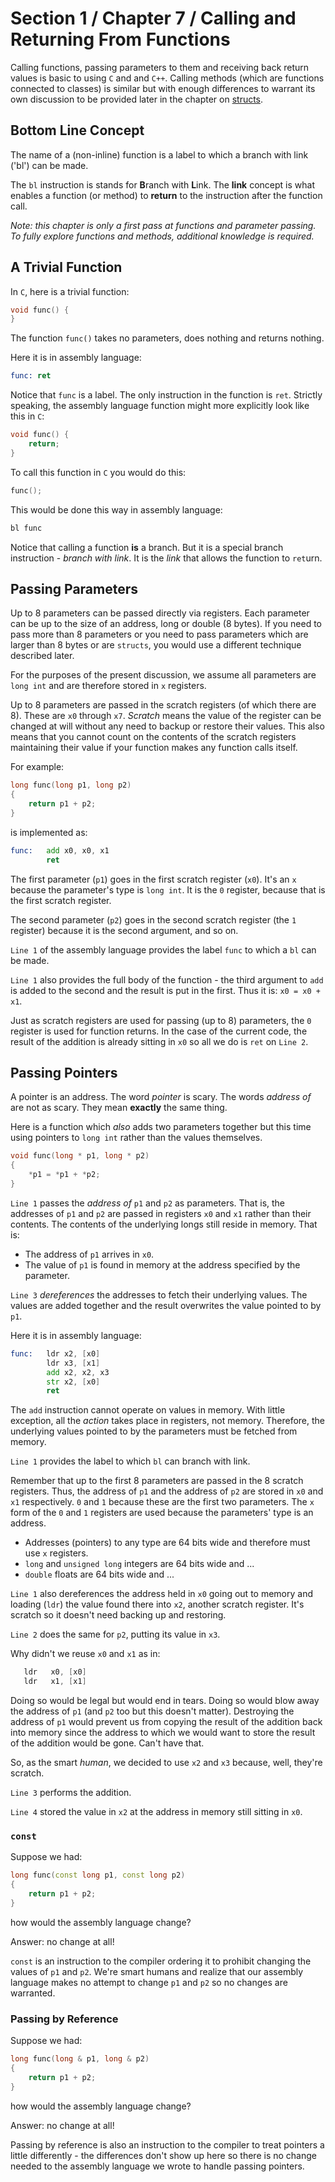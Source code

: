 # Section 1 / Chapter 7 / Calling and Returning From Functions

Calling functions, passing parameters to them and receiving back return values is basic to using `C` and and `C++`. Calling methods (which are functions connected to classes) is similar but with enough differences to warrant its own discussion to be provided later in the chapter on [structs](../struct/structs.md).

## Bottom Line Concept

The name of a (non-inline) function is a label to which a branch with link ('bl') can be made. 

The `bl` instruction is stands for **B**ranch with **L**ink. The **link** concept is what enables a function (or method) to **return** to the instruction after the function call.

*Note: this chapter is only a first pass at functions and parameter passing. To fully explore functions and methods, additional knowledge is required.*

## A Trivial Function

In `C`, here is a trivial function:

```c
void func() {
}
```

The function `func()` takes no parameters, does nothing and returns nothing.

Here it is in assembly language:

```asm
func: ret
```

Notice that `func` is a label. The only instruction in the function is `ret`. Strictly speaking, the assembly language function might more explicitly look like this in `C`:

```c
void func() {
	return;
}
```

To call this function in `C` you would do this:

```c
func();
```

This would be done this way in assembly language:

```asm
bl func
```

Notice that calling a function **is** a branch. But it is a special branch instruction - *branch with link*. It is the *link* that allows the function to `ret`urn.

## Passing Parameters

Up to 8 parameters can be passed directly via registers. Each parameter can be up to the size of an address, long or double (8 bytes). If you need to pass more than 8 parameters or you need to pass parameters which are larger than 8 bytes or are `structs`, you would use a different technique described later.

For the purposes of the present discussion, we assume all parameters are `long int` and are therefore stored in `x` registers.

Up to 8 parameters are passed in the scratch registers (of which there are 8). These are `x0` through `x7`. *Scratch* means the value of the register can be changed at will without any need to backup or restore their values. This also means that you cannot count on the contents of the scratch registers maintaining their value if your function makes any function calls itself.

For example:

```c
long func(long p1, long p2)                                             // 1 
{                                                                       // 2 
    return p1 + p2;                                                     // 3 
}                                                                       // 4 
```

is implemented as:

```asm
func:   add x0, x0, x1                                                  // 1 
        ret                                                             // 2 
```

The first parameter (`p1`) goes in the first scratch register (`x0`). It's an `x` because the parameter's type is `long int`. It is the `0` register, because that is the first scratch register.

The second parameter (`p2`) goes in the second scratch register (the `1` register) because it is the second argument, and so on.

`Line 1` of the assembly language provides the label `func` to which a `bl` can be made.

`Line 1` also provides the full body of the function - the third argument to `add` is added to the second and the result is put in the first. Thus it is: `x0 = x0 + x1`.

Just as scratch registers are used for passing (up to 8) parameters, the `0` register is used for function returns.
In the case of the current code, the result of the addition is already sitting in `x0` so all we do is `ret` on `Line 2`.

## Passing Pointers

A pointer is an address. The word *pointer* is scary. The words *address of* are not as scary. They mean **exactly** the same thing.

Here is a function which *also* adds two parameters together but this time using pointers to `long int` rather than the values themselves.

```c
void func(long * p1, long * p2)                                         // 1 
{                                                                       // 2 
    *p1 = *p1 + *p2;                                                    // 3 
}                                                                       // 4 
```

`Line 1` passes the *address of* `p1` and `p2` as parameters. That is, the addresses of `p1` and `p2` are passed in registers `x0` and `x1` rather than their contents. The contents of the underlying
longs still reside in memory. That is:

* The address of `p1` arrives in `x0`.
* The value of `p1` is found in memory at the address specified by the parameter.

`Line 3` *dereferences* the addresses to fetch their underlying values.
The values are added together and the result overwrites the value pointed to by `p1`.

Here it is in assembly language:

```asm
func:   ldr x2, [x0]                                                    // 1 
        ldr x3, [x1]                                                    // 2 
        add x2, x2, x3                                                  // 3 
        str x2, [x0]                                                    // 4 
        ret                                                             // 5 
```

The `add` instruction cannot operate on values in memory. With little exception, all the *action* takes place in registers, not memory. Therefore, the underlying values pointed to by the parameters must be fetched from memory.

`Line 1` provides the label to which `bl` can branch with link.

Remember that up to the first 8 parameters are passed in the 8 scratch registers. Thus, the address of `p1` and the address of `p2` are stored in `x0` and `x1` respectively. `0` and `1` because these are the first two parameters. The
`x` form of the `0` and `1` registers are used because the parameters' type is an address.

* Addresses (pointers) to any type are 64 bits wide and therefore must use `x` registers.
* `long` and `unsigned long` integers are 64 bits wide and ...
* `double` floats are 64 bits wide and ...

`Line 1` also dereferences the address held in `x0` going out to memory and loading (`ldr`) the value found there into `x2`, another scratch register. It's scratch so it doesn't need backing up and restoring.

`Line 2` does the same for `p2`, putting its value in `x3`.

Why didn't we reuse `x0` and `x1` as in:

```asm
   ldr   x0, [x0]
   ldr   x1, [x1]
```

Doing so would be legal but would end in tears. Doing so would blow away the address of `p1` (and `p2` too
but this doesn't matter). Destroying the address of `p1` would prevent us from copying the result of the
addition back into memory since the address to which we would want to store the result of the addition 
would be gone. Can't have that.

So, as the smart *human*, we decided to use `x2` and `x3` because, well, they're scratch.

`Line 3` performs the addition.

`Line 4` stored the value in `x2` at the address in memory still sitting in `x0`.

### `const`

Suppose we had:

```c++
long func(const long p1, const long p2)                                 // 1 
{                                                                       // 2 
    return p1 + p2;                                                     // 3 
}                                                                       // 4 
```

how would the assembly language change?

Answer: no change at all!

`const` is an instruction to the compiler ordering it to prohibit changing the values of `p1` and `p2`. We're smart humans and realize that our assembly language makes no attempt to change `p1` and `p2` so no changes are warranted.

### Passing by Reference

Suppose we had:

```c++
long func(long & p1, long & p2)                                         // 1 
{                                                                       // 2 
    return p1 + p2;                                                     // 3 
}                                                                       // 4 
```

how would the assembly language change?

Answer: no change at all!

Passing by reference is also an instruction to the compiler to treat pointers a little differently - the differences don't show up here so there is no change needed to the assembly language we wrote to handle passing pointers.
